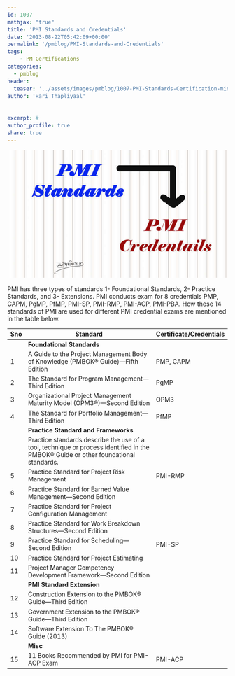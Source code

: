 ```yaml
---
id: 1007   
mathjax: "true"
title: 'PMI Standards and Credentials'
date: '2013-08-22T05:42:09+00:00'
permalink: '/pmblog/PMI-Standards-and-Credentials'
tags: 
    - PM Certifications
categories:
  - pmblog
header:
  teaser: '../assets/images/pmblog/1007-PMI-Standards-Certification-min.jpg'
author: 'Hari Thapliyaal'


excerpt: #
author_profile: true
share: true
---
```

![](../assets/images/pmblog/1007-PMI-Standards-Certification-min.jpg)   

PMI has three types of standards 1- Foundational Standards, 2- Practice Standards, and 3- Extensions. PMI conducts exam for 8 credentials PMP, CAPM, PgMP, PfMP, PMI-SP, PMI-RMP, PMI-ACP, PMI-PBA. How these 14 standards of PMI are used for different PMI credential exams are mentioned in the table below.

| Sno | Standard | Certificate/Credentials |
|---|---|---|
|  | **Foundational Standards** |  |
| 1 | A Guide to the Project Management Body of Knowledge (PMBOK® Guide)—Fifth Edition | PMP, CAPM |
| 2 | The Standard for Program Management—Third Edition | PgMP |
| 3 | Organizational Project Management Maturity Model (OPM3®)—Second Edition | OPM3 |
| 4 | The Standard for Portfolio Management—Third Edition | PfMP |
|  | **Practice Standard and Frameworks** |  |
|  | Practice standards describe the use of a tool, technique or process identified in the PMBOK® Guide or other foundational standards. |  |
| 5 | Practice Standard for Project Risk Management | PMI-RMP |
| 6 | Practice Standard for Earned Value Management—Second Edition |  |
| 7 | Practice Standard for Project Configuration Management |  |
| 8 | Practice Standard for Work Breakdown Structures—Second Edition |  |
| 9 | Practice Standard for Scheduling—Second Edition | PMI-SP |
| 10 | Practice Standard for Project Estimating |  |
| 11 | Project Manager Competency Development Framework—Second Edition |  |
|  | **PMI Standard Extension** |  |
| 12 | Construction Extension to the PMBOK® Guide—Third Edition |  |
| 13 | Government Extension to the PMBOK® Guide—Third Edition |  |
| 14 | Software Extension To The PMBOK® Guide (2013) |  |
|  | **Misc** |  |
| 15 | 11 Books Recommended by PMI for PMI-ACP Exam | PMI-ACP |
